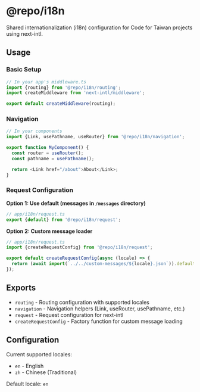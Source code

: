 # @repo/i18n

Shared internationalization (i18n) configuration for Code for Taiwan projects using next-intl.

## Usage

### Basic Setup

```typescript
// In your app's middleware.ts
import {routing} from '@repo/i18n/routing';
import createMiddleware from 'next-intl/middleware';

export default createMiddleware(routing);
```

### Navigation

```typescript
// In your components
import {Link, usePathname, useRouter} from '@repo/i18n/navigation';

export function MyComponent() {
  const router = useRouter();
  const pathname = usePathname();

  return <Link href="/about">About</Link>;
}
```

### Request Configuration

**Option 1: Use default (messages in `/messages` directory)**

```typescript
// app/i18n/request.ts
export {default} from '@repo/i18n/request';
```

**Option 2: Custom message loader**

```typescript
// app/i18n/request.ts
import {createRequestConfig} from '@repo/i18n/request';

export default createRequestConfig(async (locale) => {
  return (await import(`../../custom-messages/${locale}.json`)).default;
});
```

## Exports

- `routing` - Routing configuration with supported locales
- `navigation` - Navigation helpers (Link, useRouter, usePathname, etc.)
- `request` - Request configuration for next-intl
- `createRequestConfig` - Factory function for custom message loading

## Configuration

Current supported locales:
- `en` - English
- `zh` - Chinese (Traditional)

Default locale: `en`
